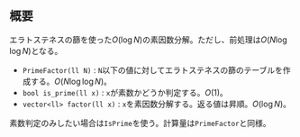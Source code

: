 ## 概要

エラトステネスの篩を使った$O(\log N)$の素因数分解。ただし、前処理は$O(N\log\log N)$となる。

- `PrimeFactor(ll N)` : `N`以下の値に対してエラトステネスの篩のテーブルを作成する。$O(N\log\log N)$。
- `bool is_prime(ll x)` : `x`が素数かどうか判定する。$O(1)$。
- `vector<ll> factor(ll x)` : `x`を素因数分解する。返る値は昇順。$O(\log N)$。

素数判定のみしたい場合は`IsPrime`を使う。計算量は`PrimeFactor`と同様。

